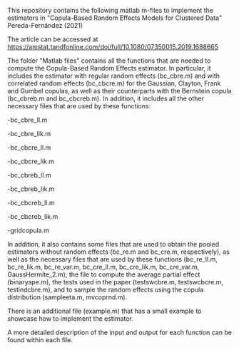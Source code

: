 This repository contains the following matlab m-files to implement the estimators in "Copula-Based Random Effects Models for Clustered Data" Pereda-Fernández (2021)

The article can be accessed at https://amstat.tandfonline.com/doi/full/10.1080/07350015.2019.1688665

The folder "Matlab files" contains all the functions that are needed to compute the Copula-Based Random Effects estimator. In particular, it includes the estimator with regular random effects (bc\_cbre.m) and with correlated random effects (bc\_cbcre.m) for the Gaussian, Clayton, Frank and Gumbel copulas, as well as their counterparts with the Bernstein copula (bc\_cbreb.m and bc\_cbcreb.m). In addition, it includes all the other necessary files that are used by these functions:

-bc\_cbre\_ll.m

-bc\_cbre\_lik.m

-bc\_cbcre\_ll.m

-bc\_cbcre\_lik.m

-bc\_cbreb\_ll.m

-bc\_cbreb\_lik.m

-bc\_cbcreb\_ll.m

-bc\_cbcreb\_lik.m

-gridcopula.m

In addition, it also contains some files that are used to obtain the pooled estimators without random effects (bc\_re.m and bc\_cre.m, respectively), as well as the necessary files that are used by these functions (bc\_re\_ll.m, bc\_re\_lik.m, bc\_re\_var.m, bc\_cre\_ll.m, bc\_cre\_lik.m, bc\_cre\_var.m, GaussHermite\_2.m); the file to compute the average partial effect (binaryape.m), the tests used in the paper (testswcbre.m, testswcbcre.m, testindcbre.m), and to sample the random effects using the copula distribution (sampleeta.m, mvcoprnd.m).

There is an additional file (example.m) that has a small example to showcase how to implement the estimator.

A more detailed description of the input and output for each function can be found within each file.

